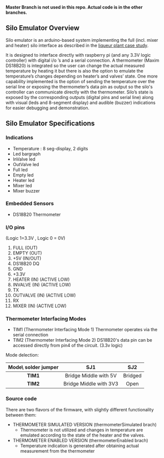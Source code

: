 __Master Branch is not used in this repo. Actual code is in the other branches.__

## Silo Emulator Overview

Silo emulator is an arduino-based system implementing the full (incl. mixer and heater) silo interface as described in the [liqueur plant case study].

It is designed to interface directly with raspberry pi (and any 3.3V logic controller) with digital i/o ’s and a serial connection. A thermometer (Maxim DS18B20) is integrated so the user can change the actual measured temperature by heating it but there is also the option to emulate the temperature’s changes depending on heater’s and valves’ state. One more capability implemented is the option of sending the temperature over the serial line or exposing the thermometer’s data pin as output so the silo's controller can communicate directly with the thermometer. Silo’s state is exposed by the corresponding outputs (digital pins and serial line) along with visual (leds and 8-segment display) and audible (buzzer) indications for easier debugging and demonstration.

## Silo Emulator Specifications

### Indications
  - Temperature : 8 seg-display, 2 digits
  - Led bargraph
  - InValve led
  - OutValve led
  - Full led
  - Empty led
  - Heater led
  - Mixer led
  - Mixer buzzer

### Embedded Sensors
  - DS18B20 Thermometer

### I/O pins
(Logic 1=3.3V , Logic 0 = 0V)

1. FULL (OUT)
2. EMPTY (OUT)
3. +5V (IN/OUT)
4. DS18B20 DQ 
5. GND
6. +3.3V
7. <span class='overlined'>HEATER</span>  (IN) (ACTIVE LOW)
8. <span class='overlined'>INVALVE</span> (IN) (ACTIVE LOW)
9. TX
10. <span class='overlined'>OUTVALVE</span> (IN) (ACTIVE LOW)
11. RX
12. <span class='overlined'>MIXER</span> (IN) (ACTIVE LOW)

### Thermometer Interfacing Modes

- TIM1 (Thermometer Interfacing Mode 1)
Thermometer operates via the serial connection
- TIM2 (Thermometer Interfacing Mode 2)
DS18B20's data pin can be accessed directly from pin4 of the circuit. (3.3v logic)

Mode delection:

| Mode\ solder jumper |           SJ1          | SJ2     |
|:-------------------:|:----------------------:|:-------:|
|     **TIM1**        |  Bridge Middle with 5V | Bridged |
|     **TIM2**        | Bridge Middle with 3V3 | Open    |


### Source code
There are two flavors of the firmware, with slightly different functionality between them:
 - THERMOMETER SIMULATED VERSION (thermometerSimulated brach)
    - Thermometer is not utilized and changes in temperature are emulated according to the state of the heater and the valves.
 - THERMOMETER ENABLED VERSION (thermometerEnabled brach)
    - Temperature indication is generated after obtaining actual measurement from the thermometer



[liqueur plant case study]: https://sites.google.com/site/uml4iot/liqueur-plant-case-study

